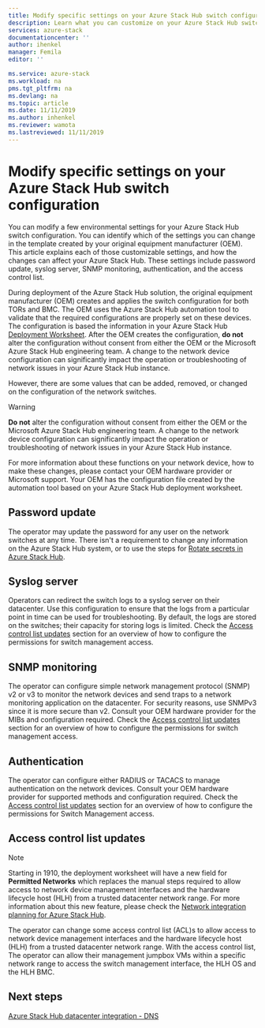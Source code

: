 ```yaml
---
title: Modify specific settings on your Azure Stack Hub switch configuration | Microsoft Docs
description: Learn what you can customize on your Azure Stack Hub switch configuration. After the original equipment manufacturer (OEM) creates the configuration, do not alter it without consent from either the OEM or the Microsoft Azure Stack Hub engineering team.
services: azure-stack
documentationcenter: ''
author: ihenkel
manager: Femila
editor: ''

ms.service: azure-stack
ms.workload: na
pms.tgt_pltfrm: na
ms.devlang: na
ms.topic: article
ms.date: 11/11/2019
ms.author: inhenkel
ms.reviewer: wamota
ms.lastreviewed: 11/11/2019
---
```


#  Modify specific settings on your Azure Stack Hub switch configuration

You can modify a few environmental settings for your Azure Stack Hub switch configuration. You can identify which of the settings you can change in the template created by your original equipment manufacturer (OEM). This article explains each of those customizable settings, and how the changes can affect your Azure Stack Hub. These settings include password update, syslog server, SNMP monitoring, authentication, and the access control list. 

During deployment of the Azure Stack Hub solution, the original equipment manufacturer (OEM) creates and applies the switch configuration for both TORs and BMC. The OEM uses the Azure Stack Hub automation tool to validate that the required configurations are properly set on these devices. The configuration is based the information in your Azure Stack Hub [Deployment Worksheet](azure-stack-deployment-worksheet.md). After the OEM creates the configuration, **do not** alter the configuration without consent from either the OEM or the Microsoft Azure Stack Hub engineering team. A change to the network device configuration can significantly impact the operation or troubleshooting of network issues in your Azure Stack Hub instance.

However, there are some values that can be added, removed, or changed on the configuration of the network switches.

>[!Warning]  
> **Do not** alter the configuration without consent from either the OEM or the Microsoft Azure Stack Hub engineering team. A change to the network device configuration can significantly impact the operation or troubleshooting of network issues in your Azure Stack Hub instance.
>
> For more information about these functions on your network device, how to make these changes, please contact your OEM hardware provider or Microsoft support. Your OEM has the configuration file created by the automation tool based on your Azure Stack Hub deployment worksheet. 

## Password update

The operator may update the password for any user on the network switches at any time. There isn't a requirement to change any information on the Azure Stack Hub system, or to use the steps for [Rotate secrets in Azure Stack Hub](azure-stack-rotate-secrets.md).

## Syslog server

Operators can redirect the switch logs to a syslog server on their datacenter. Use this configuration to ensure that the logs from a particular point in time can be used for troubleshooting. By default, the logs are stored on the switches; their capacity for storing logs is limited. Check the [Access control list updates](#access-control-list-updates) section for an overview of how to configure the permissions for switch management access.

## SNMP monitoring

The operator can configure simple network management protocol (SNMP) v2 or v3 to monitor the network devices and send traps to a network monitoring application on the datacenter. For security reasons, use SNMPv3 since it is more secure than v2. Consult your OEM hardware provider for the MIBs and configuration required. Check the [Access control list updates](#access-control-list-updates) section for an overview of how to configure the permissions for switch management access.

## Authentication

The operator can configure either RADIUS or TACACS to manage authentication on the network devices. Consult your OEM hardware provider for supported methods and configuration required.  Check the [Access control list updates](#access-control-list-updates) section for an overview of how to configure the permissions for Switch Management access.

## Access control list updates

> [!NOTE]
> Starting in 1910, the deployment worksheet will have a new field for **Permitted Networks** which replaces the manual steps required to allow access to network device management interfaces and the hardware lifecycle host (HLH) from a trusted datacenter network range. For more information about this new feature, please check the [Network integration planning for Azure Stack Hub](azure-stack-network.md#permitted-networks).

The operator can change some access control list (ACL)s to allow access to network device management interfaces and the hardware lifecycle host (HLH) from a trusted datacenter network range. With the access control list, The operator can allow their management jumpbox VMs within a specific network range to access the switch management interface, the HLH OS and the HLH BMC.

## Next steps

[Azure Stack Hub datacenter integration - DNS](azure-stack-integrate-dns.md)
